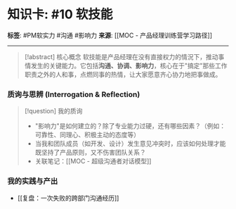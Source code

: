 # 知识卡: #10 软技能

**标签**: #PM软实力 #沟通 #影响力
**来源**: [[MOC - 产品经理训练营学习路径]]

---

> [!abstract] 核心概念
> 软技能是产品经理在没有直接权力的情況下，推动事情发生的关键能力。它包括**沟通、协调、影响力**，核心在于"搞定"那些工作职责之外的人和事，点燃同事的热情，让大家愿意齐心协力地把事做成。

### 质询与思辨 (Interrogation & Reflection)
> [!question] 我的质询
> - "影响力"是如何建立的？除了专业能力过硬，还有哪些因素？（例如：可靠性、同理心、积极主动的态度等）
> - 当我和团队成员（如开发、设计）发生意见冲突时，应该如何处理才能既坚持了产品原则，又不伤害团队关系？
> - 关联笔记：[[MOC - 超级沟通者对话模型]]

### 我的实践与产出
- [[复盘：一次失败的跨部门沟通经历]]